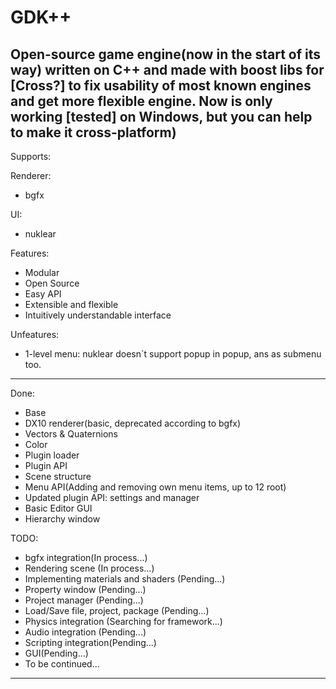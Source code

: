 # GDK++
Open-source game engine(now in the start of its way) written on C++ and made with boost libs for [Cross?] to fix usability of most known engines and get more flexible engine. Now is only working [tested] on Windows, but you can help to make it cross-platform)
-----------------------------------------------------------------------------------------
Supports:

Renderer:
+ bgfx

UI:
+ nuklear

Features:
+ Modular
+ Open Source
+ Easy API
+ Extensible and flexible
+ Intuitively understandable interface

Unfeatures:
+ 1-level menu: nuklear doesn`t support popup in popup, ans as submenu too.

-----------------------------------------------------------------------------------------
Done:
+ Base
+ DX10 renderer(basic, deprecated according to bgfx)
+ Vectors & Quaternions
+ Color
+ Plugin loader
+ Plugin API
+ Scene structure
+ Menu API(Adding and removing own menu items, up to 12 root)
+ Updated plugin API: settings and manager
+ Basic Editor GUI
+ Hierarchy window

TODO:
+ bgfx integration(In process...)
+ Rendering scene (In process...)
+ Implementing materials and shaders (Pending...)
+ Property window (Pending...)
+ Project manager (Pending...)
+ Load/Save file, project, package (Pending...)
+ Physics integration (Searching for framework...)
+ Audio integration (Pending...)
+ Scripting integration(Pending...)
+ GUI(Pending...)
+ To be continued...

-----------------------------------------------------------------------------------------

